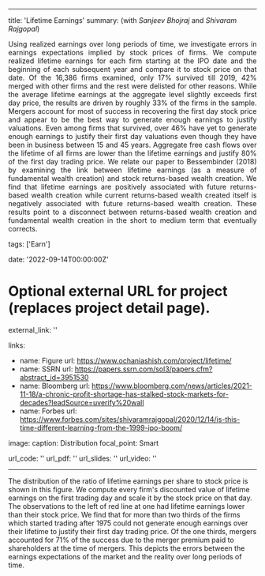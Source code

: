 
---
title: 'Lifetime Earnings'
summary: (with *Sanjeev Bhojraj* and *Shivaram Rajgopal*) </br>  <DIV align="justify"> Using realized earnings over long periods of time, we investigate errors in earnings expectations implied by stock prices of firms. We compute realized lifetime earnings for each firm starting at the IPO date and the beginning of each subsequent year and compare it to stock price on that date. Of the 16,386 firms examined, only 17% survived till 2019, 42% merged with other firms and the rest were delisted for other reasons. While the average lifetime earnings at the aggregate level slightly exceeds first day price, the results are driven by roughly 33% of the firms in the sample. Mergers account for most of success in recovering the first day stock price and appear to be the best way to generate enough earnings to justify valuations. Even among firms that survived, over 46% have yet to generate enough earnings to justify their first day valuations even though they have been in business between 15 and 45 years. Aggregate free cash flows over the lifetime of all firms are lower than the lifetime earnings and justify 80% of the first day trading price. We relate our paper to Bessembinder (2018) by examining the link between lifetime earnings (as a measure of fundamental wealth creation) and stock returns-based wealth creation. We find that lifetime earnings are positively associated with future returns-based wealth creation while current returns-based wealth created itself is negatively associated with future returns-based wealth creation. These results point to a disconnect between returns-based wealth creation and fundamental wealth creation in the short to medium term that eventually corrects.   </DIV>

tags: ['Earn']

date: '2022-09-14T00:00:00Z'

# Optional external URL for project (replaces project detail page).
external_link: ''

links:
  - name: Figure
    url: https://www.ochaniashish.com/project/lifetime/
  - name: SSRN
    url: https://papers.ssrn.com/sol3/papers.cfm?abstract_id=3951530
  - name: Bloomberg
    url: https://www.bloomberg.com/news/articles/2021-11-18/a-chronic-profit-shortage-has-stalked-stock-markets-for-decades?leadSource=uverify%20wall
  - name: Forbes
    url: https://www.forbes.com/sites/shivaramrajgopal/2020/12/14/is-this-time-different-learning-from-the-1999-ipo-boom/

image: 
  caption: Distribution
  focal_point: Smart

url_code: ''
url_pdf: ''
url_slides: ''
url_video: ''

---

The distribution of the ratio of lifetime earnings per share to stock price is shown in this figure. We compute every firm's discounted value of lifetime earnings on the first trading day and scale it by the stock price on that day. The observations to the left of red line at one had lifetime earnings lower than their stock price. We find that for more than two thirds of the firms which started trading after 1975 could not generate enough earnings over their lifetime to justify their first day trading price. Of the one thirds, mergers accounted for 71% of the success due to the merger premium paid to shareholders at the time of mergers. This depicts the errors between the earnings expectations of the market and the reality over long periods of time.
